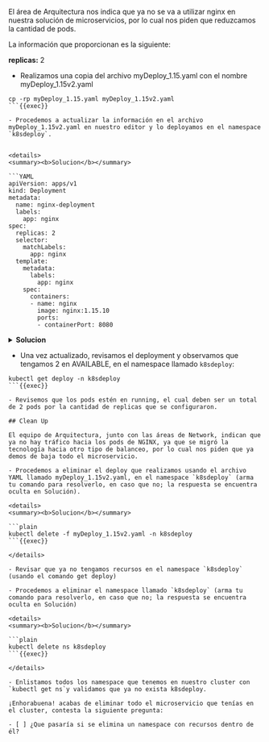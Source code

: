 El área de Arquitectura nos indica que ya no se va a utilizar nginx en nuestra solución de microservicios, por lo cual nos piden que reduzcamos la cantidad de pods.

La información que proporcionan es la siguiente:


**replicas:** 2<br>


- Realizamos una copia del archivo myDeploy_1.15.yaml con el nombre myDeploy_1.15v2.yaml

```plain
cp -rp myDeploy_1.15.yaml myDeploy_1.15v2.yaml
```{{exec}}

- Procedemos a actualizar la información en el archivo myDeploy_1.15v2.yaml en nuestro editor y lo deployamos en el namespace `k8sdeploy`.


<details>
<summary><b>Solucion</b></summary>

```YAML
apiVersion: apps/v1
kind: Deployment
metadata:
  name: nginx-deployment
  labels:
    app: nginx
spec:
  replicas: 2
  selector:
    matchLabels:
      app: nginx
  template:
    metadata:
      labels:
        app: nginx
    spec:
      containers:
      - name: nginx
        image: nginx:1.15.10
        ports:
        - containerPort: 8080
```

</details>

<details>
<summary><b>Solucion</b></summary>

```YAML
kubectl apply -f myDeploy_1.15v2.yaml -n k8sdeploy
```

</details>

- Una vez actualizado, revisamos el deployment y observamos que tengamos 2 en AVAILABLE, en el namespace llamado `k8sdeploy`:

```plain
kubectl get deploy -n k8sdeploy
```{{exec}}

- Revisemos que los pods estén en running, el cual deben ser un total de 2 pods por la cantidad de replicas que se configuraron.

## Clean Up

El equipo de Arquitectura, junto con las áreas de Network, indican que ya no hay tráfico hacia los pods de NGINX, ya que se migró la tecnología hacia otro tipo de balanceo, por lo cual nos piden que ya demos de baja todo el microservicio.

- Procedemos a eliminar el deploy que realizamos usando el archivo YAML llamado myDeploy_1.15v2.yaml, en el namespace `k8sdeploy` (arma tu comando para resolverlo, en caso que no; la respuesta se encuentra oculta en Solución).

<details>
<summary><b>Solucion</b></summary>

```plain
kubectl delete -f myDeploy_1.15v2.yaml -n k8sdeploy
```{{exec}}

</details>

- Revisar que ya no tengamos recursos en el namespace `k8sdeploy` (usando el comando get deploy)

- Procedemos a eliminar el namespace llamado `k8sdeploy` (arma tu comando para resolverlo, en caso que no; la respuesta se encuentra oculta en Solución)

<details>
<summary><b>Solucion</b></summary>

```plain
kubectl delete ns k8sdeploy
```{{exec}}

</details>

- Enlistamos todos los namespace que tenemos en nuestro cluster con `kubectl get ns`y validamos que ya no exista k8sdeploy.

¡Enhorabuena! acabas de eliminar todo el microservicio que tenías en el cluster, contesta la siguiente pregunta:

- [ ] ¿Que pasaría si se elimina un namespace con recursos dentro de él?
